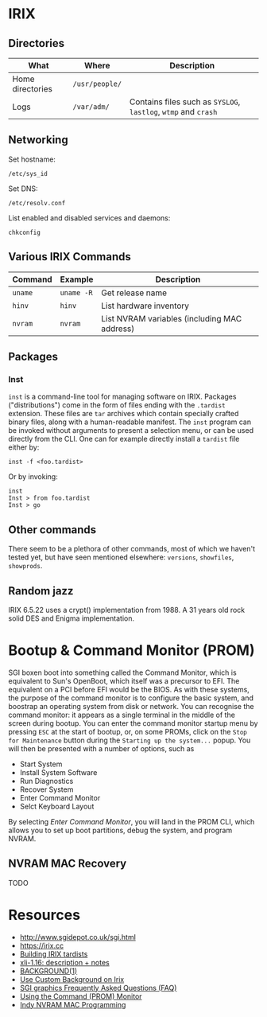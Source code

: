 # IRIX
## Directories
| What | Where | Description |
|------|-------|-------------|
| Home directories | `/usr/people/` |
| Logs | `/var/adm/` | Contains files such as `SYSLOG`, `lastlog`, `wtmp` and `crash` | 

## Networking
Set hostname:

`/etc/sys_id`

Set DNS:

`/etc/resolv.conf`

List enabled and disabled services and daemons:

`chkconfig`

## Various IRIX Commands
| Command | Example | Description |
|---------|---------|-------------|
| `uname` | `uname -R` | Get release name |
| `hinv` | `hinv` | List hardware inventory |
| `nvram` | `nvram` | List NVRAM variables (including MAC address) |

## Packages
### Inst
`inst` is a command-line tool for managing software on IRIX. Packages ("distributions") come in the form of files ending with the `.tardist` extension. These files are `tar` archives which contain specially crafted binary files, along with a human-readable manifest. The `inst` program can be invoked without arguments to present a selection menu, or can be used directly from the CLI. 
One can for example directly install a `tardist` file either by:
```
inst -f <foo.tardist>
``` 
Or by invoking:
```
inst
Inst > from foo.tardist
Inst > go
```
## Other commands
There seem to be a plethora of other commands, most of which we haven't tested yet, but have seen mentioned elsewhere:
`versions`, `showfiles`, `showprods`.

## Random jazz
IRIX 6.5.22 uses a crypt() implementation from 1988. A 31 years old
rock solid DES and Enigma implementation.

# Bootup & Command Monitor (PROM)
SGI boxen boot into something called the Command Monitor, which is equivalent to Sun's OpenBoot, which itself was a precursor to EFI. The equivalent on a PCI before EFI would be the BIOS. As with these systems, the purpose of the command monitor is to configure the basic system, and boostrap an operating system from disk or network. You can recognise the command monitor: it appears as a single terminal in the middle of the screen during bootup. You can enter the command monitor startup menu by pressing `ESC` at the start of bootup, or, on some PROMs, click on the `Stop for Maintenance` button during the `Starting up the system...` popup. You will then be presented with a  number of options, such as

* Start System
* Install System Software
* Run Diagnostics
* Recover System
* Enter Command Monitor
* Selct Keyboard Layout

By selecting *Enter Command Monitor*, you will land in the PROM CLI, which allows you to set up boot partitions, debug the system, and program NVRAM.

## NVRAM MAC Recovery
TODO

# Resources
* http://www.sgidepot.co.uk/sgi.html
* https://irix.cc
* [Building IRIX tardists](https://vanalboom.org/node/7)
* [xli-1.16: description + notes](https://web.archive.org/web/20100120130550/http://freeware.sgi.com/Installable/xli-1.16-sgipl1.html)
* [BACKGROUND(1)](http://nixdoc.net/man-pages/IRIX/man1/background.1.html)
* [Use Custom Background on Irix](https://wiki.preterhuman.net/Use_Custom_Background_on_Irix)
* [SGI graphics Frequently Asked Questions (FAQ)](https://www.opennet.ru/docs/FAQ/OS/SGI/graphics.html)
* [Using the Command (PROM) Monitor](http://csweb.cs.wfu.edu/~torgerse/Kokua/SGI/007-2859-021/sgi_html/ch09.html)
* [Indy NVRAM MAC Programming](https://wiki.preterhuman.net/Indy_NVRAM_reprogramming)
